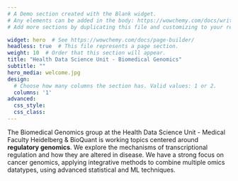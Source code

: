 ```yaml
---
# A Demo section created with the Blank widget.
# Any elements can be added in the body: https://wowchemy.com/docs/writing-markdown-latex/
# Add more sections by duplicating this file and customizing to your requirements.

widget: hero  # See https://wowchemy.com/docs/page-builder/
headless: true  # This file represents a page section.
weight: 10  # Order that this section will appear.
title: "Health Data Science Unit - Biomedical Genomics"
subtitle: ""
hero_media: welcome.jpg
design:
  # Choose how many columns the section has. Valid values: 1 or 2.
  columns: '1'
advanced:
  css_style:
  css_class:
---
```


The Biomedical Genomics group at the Health Data Science Unit - Medical Faculty Heidelberg & BioQuant is working topics centered around **regulatory genomics**. We explore the mechanisms  of transcriptional regulation and how they are altered in disease. We have a strong focus on cancer genomics, applying integrative methods to combine multiple omics datatypes, using advanced statistical and ML techniques.
